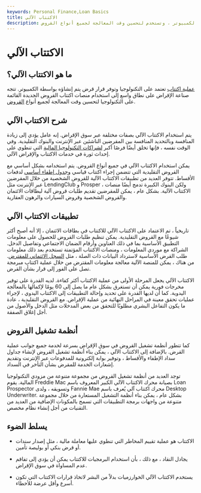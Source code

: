 ```yaml
---
keywords: Personal Finance,Loan Basics
title: الاكتتاب الآلي
description: الاكتتاب الآلي هو عملية اكتتاب تعتمد على التكنولوجيا وتوفر قرار قرض يتم إنشاؤه بواسطة الكمبيوتر ، وتستخدم لتحسين وقت المعالجة لجميع أنواع القروض.
---
```


# الاكتتاب الآلي
## ما هو الاكتتاب الآلي؟

[عملية اكتتاب](/underwriting) تعتمد على التكنولوجيا وتوفر قرار قرض يتم إنشاؤه بواسطة الكمبيوتر. تتجه صناعة الإقراض على نطاق واسع إلى استخدام منصات اكتتاب القروض الجديدة القائمة على التكنولوجيا لتحسين وقت المعالجة لجميع أنواع [القروض](/loan).

## شرح الاكتتاب الآلي

يتم استخدام الاكتتاب الآلي بصفات مختلفة عبر سوق الإقراض. إنه عامل يؤدي إلى زيادة المنافسة وبالتحديد المنافسة بين المقرضين الناشئين عبر الإنترنت والبنوك التقليدية. وفي الوقت نفسه ، فإنها تخلق أيضًا فرصًا أكبر [لشراكات التكنولوجيا المالية](/fintech) التي تنطوي على إحداث ثورة في خدمات الاكتتاب والإقراض الآلي.

يمكن استخدام الاكتتاب الآلي في جميع أنواع القروض. يتم استخدامه بشكل أساسي مع القروض التقليدية التي تتضمن إجراء اكتتاب قياسي [وجدول إطفاء أساسي](/amortization_schedule) لدفعات الأقساط. تتوفر العديد من تطبيقات الاكتتاب الآلية للقروض الشخصية من خلال المقرضين عبر الإنترنت مثل LendingClub و Prosper ، ولكن البنوك الكبيرة تدمج أيضًا منصات الاكتتاب الآلية. بشكل عام ، يمكن للمقرضين تقديم طلبات قروض آلية لبطاقات الائتمان والقروض الشخصية وقروض السيارات والرهون العقارية.

## تطبيقات الاكتتاب الآلي

تاريخياً ، تم الاعتماد على الاكتتاب الآلي للاكتتاب في بطاقات الائتمان ، إلا أنه أصبح أكثر شيوعًا مع القروض التقليدية. يمكن تنظيم طلبات القروض للحصول على معلومات التطبيق الأساسية بما في ذلك العناوين وأرقام الضمان الاجتماعي وتفاصيل الدخل. الشراكة مع موردي المعلومات ، ومنصات الاكتتاب المؤتمتة تستخدم بعد ذلك معلومات طلب القرض الأساسية لاسترداد البيانات ذات الصلة ، مثل [السجل الائتماني للمقترض](/credit-history). من هناك ، يمكن للمنصة الآلية معالجة معلومات المقترض من خلال عملية اكتتاب مبرمجة تصل على الفور إلى قرار بشأن القرض.

الاكتتاب الآلي يجعل المرحلة الأولى من عملية الاكتتاب أكثر كفاءة. لديه القدرة على توفير مخرجات فورية يمكن أن تستغرق بشكل عام ما يصل إلى 60 يومًا لإكمالها بالمعالجة اليدوية. كما أن لديها القدرة على تحديد وإحالة التطبيقات إلى الاكتتاب اليدوي ، لإجراء عمليات تحقق معينة في المراحل النهائية من عملية الإقراض. مع القروض التقليدية ، عادة ما يكون التفاعل البشري مطلوبًا للتحقق من بعض المدخلات مثل الدخل والأصول من أجل إغلاق الصفقة.

## أنظمة تشغيل القروض

كما تتطور أنظمة تشغيل القروض في سوق الإقراض بسرعة لخدمة جميع جوانب عملية القرض. بالإضافة إلى الاكتتاب الآلي ، يمكن بناء أنظمة تشغيل القروض لإنشاء جداول سداد الإطفاء والأقساط ، وتوفير بوابة إلكترونية للمدفوعات عبر الإنترنت وتقديم إشعارات الخدمة للمقرض بشأن التأخر في السداد.

توجد العديد من أنظمة تشغيل القروض من مجموعة متنوعة من مزودي التكنولوجيا المالية. يقوم Freddie Mac بصيانة محرك الاكتتاب الآلي الكبير المعروف باسم Loan Prospector وتسويقه ، ولدى Fannie Mae محرك اكتتاب آلي يُعرف باسم Desktop Underwriter. بشكل عام ، يمكن بناء أنظمة التشغيل المستعارة من خلال مجموعة متنوعة من واجهات برمجة التطبيقات التي تسمح بالمكونات الإضافية من العديد من التقنيات من أجل إنشاء نظام مخصص.

## يسلط الضوء

- الاكتتاب هو عملية تقييم المخاطر التي تنطوي عليها معاملة مالية ، مثل إصدار سندات أو قرض بنكي أو بوليصة تأمين.

- يجادل النقاد ، مع ذلك ، بأن استخدام البرمجيات للاكتتاب يمكن أن يؤدي إلى تفاقم عدم المساواة في سوق الإقراض.

- يستخدم الاكتتاب الآلي الخوارزميات بدلاً من البشر لاتخاذ قرارات الاكتتاب التي تكون أسرع وأقل عرضة للأخطاء.

